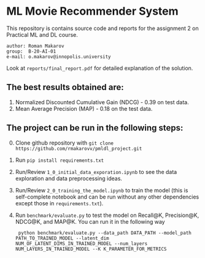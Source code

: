 # ML Movie Recommender System

This repository is contains source code and reports for the assignment 2 on Practical ML and DL course.

	author: Roman Makarov
	group:  B-20-AI-01
	e-mail: o.makarov@innopolis.university

Look at `reports/final_report.pdf` for detailed explanation of the solution.

## The best results obtained are:
1. Normalized Discounted Cumulative Gain (NDCG) - 0.39 on test data.
2. Mean Average Precision (MAP) - 0.18 on the test data.

## The project can be run in the following steps:

0. Clone github repository with `git clone https://github.com/rmakarovv/pmldl_project.git`
1. Run `pip install requirements.txt`
2. Run/Review `1_0_initial_data_exporation.ipynb` to see the data exploration and data preprocessing ideas.
3. Run/Review `2_0_training_the_model.ipynb` to train the model (this is self-complete notebook and can be run without any other dependencies except those in `requirements.txt`).
4. Run `benchmark/evaluate.py` to test the model on Recall@K, Precision@K, NDCG@K, and MAP@K. You can run it in the following way 
        
        python benchmark/evaluate.py --data_path DATA_PATH --model_path PATH_TO_TRAINED_MODEL --latent_dim NUM_OF_LATENT_DIMS_IN_TRAINED_MODEL --num_layers NUM_LAYERS_IN_TRAINED_MODEL --K K_PARAMETER_FOR_METRICS